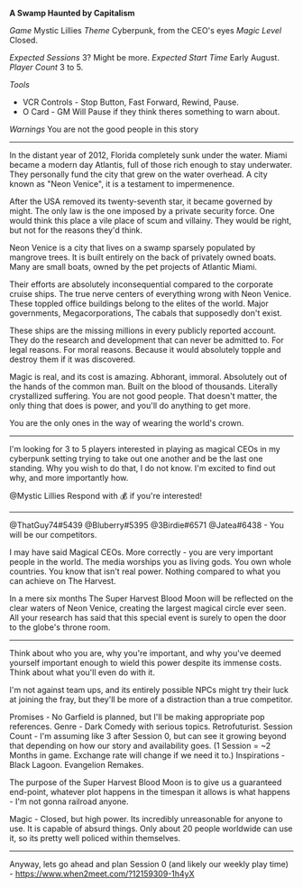 **A Swamp Haunted by Capitalism**

*Game* Mystic Lillies
*Theme* Cyberpunk, from the CEO's eyes
*Magic Level* Closed.

*Expected Sessions* 3? Might be more.
*Expected Start Time* Early August. 
*Player Count* 3 to 5.

*Tools* 
+ VCR Controls - Stop Button, Fast Forward, Rewind, Pause.
+ O Card - GM Will Pause if they think theres something to warn about.

*Warnings* You are not the good people in this story

- - -

In the distant year of 2012, Florida completely sunk under the water. Miami became a modern day Atlantis, full of those rich enough to stay underwater. They personally fund the city that grew on the water overhead. A city known as "Neon Venice", it is a testament to impermenence.

After the USA removed its twenty-seventh star, it became governed by might. The only law is the one imposed by a private security force. One would think this place a vile place of scum and villainy. They would be right, but not for the reasons they'd think.

Neon Venice is a city that lives on a swamp sparsely populated by mangrove trees. It is built entirely on the back of privately owned boats. Many are small boats, owned by the pet projects of Atlantic Miami. 

Their efforts are absolutely inconsequential compared to the corporate cruise ships. The true nerve centers of everything wrong with Neon Venice. These toppled office buildings belong to the elites of the world. Major governments, Megacorporations, The cabals that supposedly don't exist. 

These ships are the missing millions in every publicly reported account. They do the research and development that can never be admitted to. For legal reasons. For moral reasons. Because it would absolutely topple and destroy them if it was discovered.

Magic is real, and its cost is amazing. Abhorant, immoral. Absolutely out of the hands of the common man. Built on the blood of thousands. Literally crystallized suffering. You are not good people. That doesn't matter, the only thing that does is power, and you'll do anything to get more.

You are the only ones in the way of wearing the world's crown.

- - -

I'm looking for 3 to 5 players interested in playing as magical CEOs in my cyberpunk setting trying to take out one another and be the last one standing. Why you wish to do that, I do not know. I'm excited to find out why, and more importantly how.

@Mystic Lillies Respond with 💰 if you're interested!

* * *

@ThatGuy74#5439 @Bluberry#5395 @3Birdie#6571 @Jatea#6438 - You will be our competitors.

I may have said Magical CEOs. More correctly - you are very important people in the world. The media worships you as living gods. You own whole countries. You know that isn't real power. Nothing compared to what you can achieve on The Harvest.

In a mere six months The Super Harvest Blood Moon will be reflected on the clear waters of Neon Venice, creating the largest magical circle ever seen. All your research has said that this special event is surely to open the door to the globe's throne room. 

- - -

Think about who you are, why you're important, and why you've deemed yourself important enough to wield this power despite its immense costs. Think about what you'll even do with it. 

I'm not against team ups, and its entirely possible NPCs might try their luck at joining the fray, but they'll be more of a distraction than a true competitor.

Promises - No Garfield is planned, but I'll be making appropriate pop references.
Genre - Dark Comedy with serious topics. Retrofuturist.
Session Count - I'm assuming like 3 after Session 0, but can see it growing beyond that depending on how our story and availability goes. (1 Session = ~2 Months in game. Exchange rate will change if we need it to.)
Inspirations - Black Lagoon. Evangelion Remakes. 

The purpose of the Super Harvest Blood Moon is to give us a guaranteed end-point, whatever plot happens in the timespan it allows is what happens - I'm not gonna railroad anyone.

Magic - Closed, but high power. Its incredibly unreasonable for anyone to use. It is capable of absurd things. Only about 20 people worldwide can use it, so its pretty well policed within themselves.

- - -

Anyway, lets go ahead and plan Session 0 (and likely our weekly play time) - https://www.when2meet.com/?12159309-1h4yX
